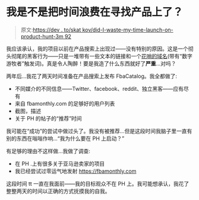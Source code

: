 # 我是不是把时间浪费在寻找产品上了？

> 原文:[https://dev . to/skat kov/did-I-waste-my-time-launch-on-product-hunt-3m 92](https://dev.to/skatkov/did-i-waste-my-time-launching-on-product-hunt-3m92)

我应该承认，我的项目以前在产品搜索上出现过——没有特别的原因。这是一个彻头彻尾的黑客行为——只是一堆带有一些文本的链接和一个[花哨的域名](http://www.howtodigitalnomad.com/)(带有“数字游牧者”触发词)。真是令人陶醉！要是我造了什么东西就好了**严重**...对吗？

两年后...我花了两天时间准备在产品搜索上发布 FbaCatalog。我全都做了:

*   不同媒介的不同信息——Twitter、facebook、reddit、独立黑客——应有尽有
*   来自 fbamonthly.com 的足够好的用户列表
*   截图，描述
*   关于 PH 的帖子的“推荐”时间

我可能在“成功”的尝试中做过头了。我没有被推荐...但是这段时间我脑子里一直有别的东西在嗡嗡作响...“我为什么要在 PH 上启动？”

有足够的理由不这样做...我做了调查:

*   在 PH .上有很多关于亚马逊卖家的项目
*   我已经尝试过零运气地发射 https://fbamonthly.com

这段时间 tt 一直在我面前——我的目标观众不在 PH 上。我可能想承认，我花了整整两天的时间以正确的方式抚摸我的自我。